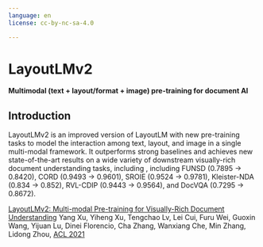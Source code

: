 ```yaml
---
language: en
license: cc-by-nc-sa-4.0

---
```


# LayoutLMv2
**Multimodal (text + layout/format + image) pre-training for document AI**

## Introduction
LayoutLMv2 is an improved version of LayoutLM with new pre-training tasks to model the interaction among text, layout, and image in a single multi-modal framework. It outperforms strong baselines and achieves new state-of-the-art results on a wide variety of downstream visually-rich document understanding tasks, including , including FUNSD (0.7895 → 0.8420), CORD (0.9493 → 0.9601), SROIE (0.9524 → 0.9781), Kleister-NDA (0.834 → 0.852), RVL-CDIP (0.9443 → 0.9564), and DocVQA (0.7295 → 0.8672).

[LayoutLMv2: Multi-modal Pre-training for Visually-Rich Document Understanding](https://arxiv.org/abs/2012.14740)
Yang Xu, Yiheng Xu, Tengchao Lv, Lei Cui, Furu Wei, Guoxin Wang, Yijuan Lu, Dinei Florencio, Cha Zhang, Wanxiang Che, Min Zhang, Lidong Zhou, [ACL 2021](#)
